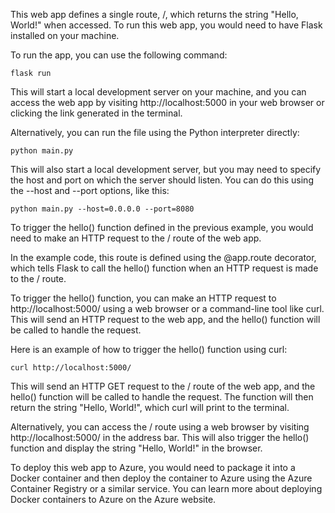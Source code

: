 This web app defines a single route, /, which returns the string "Hello, World!" when accessed. To run this web app, you would need to have Flask installed on your machine.

To run the app, you can use the following command:

`flask run`

This will start a local development server on your machine, and you can access the web app by visiting http://localhost:5000 in your web browser or clicking the link generated in the terminal. 

Alternatively, you can run the file using the Python interpreter directly:

`python main.py`

This will also start a local development server, but you may need to specify the host and port on which the server should listen. You can do this using the --host and --port options, like this:

`python main.py --host=0.0.0.0 --port=8080`

To trigger the hello() function defined in the previous example, you would need to make an HTTP request to the / route of the web app.

In the example code, this route is defined using the @app.route decorator, which tells Flask to call the hello() function when an HTTP request is made to the / route.

To trigger the hello() function, you can make an HTTP request to http://localhost:5000/ using a web browser or a command-line tool like curl. This will send an HTTP request to the web app, and the hello() function will be called to handle the request.

Here is an example of how to trigger the hello() function using curl:

`curl http://localhost:5000/`

This will send an HTTP GET request to the / route of the web app, and the hello() function will be called to handle the request. The function will then return the string "Hello, World!", which curl will print to the terminal.

Alternatively, you can access the / route using a web browser by visiting http://localhost:5000/ in the address bar. This will also trigger the hello() function and display the string "Hello, World!" in the browser.

To deploy this web app to Azure, you would need to package it into a Docker container and then deploy the container to Azure using the Azure Container Registry or a similar service. You can learn more about deploying Docker containers to Azure on the Azure website.